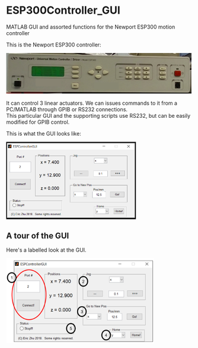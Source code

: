 # ESP300Controller_GUI
MATLAB GUI and assorted functions for the Newport ESP300 motion controller

This is the Newport ESP300 controller:

<img src="https://github.com/eric-zhu-quantum/ESP300Controller_GUI/blob/main/Pics/ESP300.png" alt="ESP300" width="500"/>


It can control 3 linear actuators.   We can issues commands to it from a PC/MATLAB through GPIB or RS232 connections.  
This particular GUI and the supporting scripts use RS232, but can be easily modified for GPIB control.  

This is what the GUI looks like:

<img src="https://github.com/eric-zhu-quantum/ESP300Controller_GUI/blob/main/Pics/GUI.png" alt="GUI" width="350"/>


## A tour of the GUI

Here's a labelled look at the GUI.  

<img src="https://github.com/eric-zhu-quantum/ESP300Controller_GUI/blob/main/Pics/GUI_explained.png" alt="GUI_explained" width="399"/>


